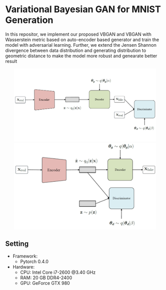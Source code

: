 # Variational Bayesian GAN for MNIST Generation
In this repositor, we implement our proposed VBGAN and VBGAN with Wasserstein metric based on auto-encoder based generator and train the model with adversarial learning. Further, we extend the Jensen Shannon divergence between data distribution and generating distribution to geometric distance to make the model more robust and genearate better result

<p align="center">
  <img src="figures/Model_slide.PNG" width="450">
  <img src="figures/Model_slide_w.PNG" width="450">
</p>

## Setting
- Framework:
    - Pytorch 0.4.0
- Hardware:
	- CPU: Intel Core i7-2600 @3.40 GHz
	- RAM: 20 GB DDR4-2400
	- GPU: GeForce GTX 980
